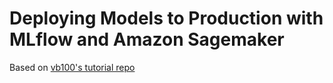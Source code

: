 # Deploying Models to Production with MLflow and Amazon Sagemaker
Based on [vb100's tutorial repo](https://github.com/vb100/deploy-ml-mlflow-aws)

